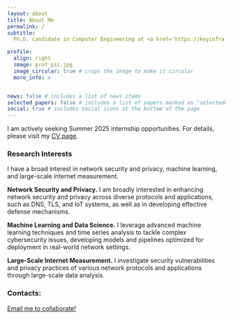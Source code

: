 ```yaml
---
layout: about
title: About Me
permalink: /
subtitle: 
  Ph.D. candidate in Computer Engineering at <a href='https://keyinfra.cs.virginia.edu'>University of virginia </a>, advised by <a href='https://engineering.virginia.edu/faculty/yixin-sun'> Prof. Yixin Sun </a>.

profile:
  align: right
  image: prof_pic.jpg
  image_circular: true # crops the image to make it circular
  more_info: >


news: false # includes a list of news items
selected_papers: false # includes a list of papers marked as "selected={true}"
social: true # includes social icons at the bottom of the page
---
```


I am actively seeking Summer 2025 internship opportunities. For details, please visit my <a href='/cv'>CV page</a>.


<h3>Research Interests</h3>
I have a broad interest in network security and privacy, machine learning, and large-scale internet measurement.


**Network Security and Privacy.** 
I am broadly interested in enhancing network security and privacy across diverse protocols and applications, such as DNS, TLS, and IoT systems, as well as in developing effective defense mechanisms.

**Machine Learning and Data Science.** 
I leverage advanced machine learning techniques and time series analysis to tackle complex cybersecurity issues, developing models and pipelines optimized for deployment in real-world network settings.


**Large-Scale Internet Measurement.** I investigate security vulnerabilities and privacy practices of various network protocols and applications through large-scale data analysis.


### Contacts:
 <a href="mailto:yz6me@virginia.edu" title="email"><i class="fa-solid fa-envelope"></i>Email me to collaborate!</a>


